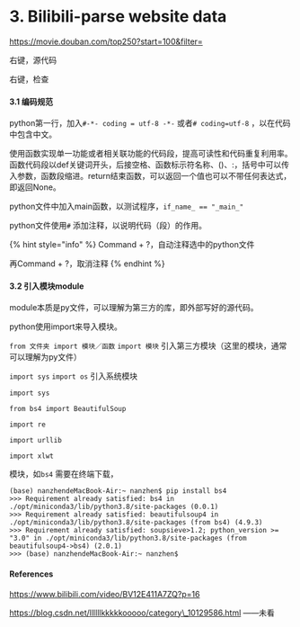 # 3. Bilibili-parse website data

https://movie.douban.com/top250?start=100&filter=

右键，源代码

右键，检查

#### 3.1 编码规范

python第一行，加入`#-*- coding = utf-8 -*-` 或者`# coding=utf-8` ，以在代码中包含中文。

使用函数实现单一功能或者相关联功能的代码段，提高可读性和代码重复利用率。函数代码段以def关键词开头，后接空格、函数标示符名称、\(\)、:，括号中可以传入参数，函数段缩进。return结束函数，可以返回一个值也可以不带任何表达式，即返回None。

python文件中加入main函数，以测试程序，`if_name_ == "_main_"` 

python文件使用`#` 添加注释，以说明代码（段）的作用。

{% hint style="info" %}
Command + ?，自动注释选中的python文件

再Command + ?，取消注释
{% endhint %}

#### 3.2 引入模块module

module本质是py文件，可以理解为第三方的库，即外部写好的源代码。

python使用import来导入模块。

`from 文件夹 import 模块／函数` `import 模块` 引入第三方模块（这里的模块，通常可以理解为py文件）

`import sys` `import os` 引入系统模块

`import sys` 

`from bs4 import BeautifulSoup` 

`import re` 

`import urllib` 

`import xlwt` 

模块，如`bs4` 需要在终端下载，

```text
(base) nanzhendeMacBook-Air:~ nanzhen$ pip install bs4
>>> Requirement already satisfied: bs4 in ./opt/miniconda3/lib/python3.8/site-packages (0.0.1)
>>> Requirement already satisfied: beautifulsoup4 in ./opt/miniconda3/lib/python3.8/site-packages (from bs4) (4.9.3)
>>> Requirement already satisfied: soupsieve>1.2; python_version >= "3.0" in ./opt/miniconda3/lib/python3.8/site-packages (from beautifulsoup4->bs4) (2.0.1)
>>> (base) nanzhendeMacBook-Air:~ nanzhen$ 
```











#### References

https://www.bilibili.com/video/BV12E411A7ZQ?p=16

https://blog.csdn.net/llllllkkkkkooooo/category\_10129586.html  ——未看

